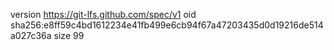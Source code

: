 version https://git-lfs.github.com/spec/v1
oid sha256:e8ff59c4bd1612234e41fb499e6cb94f67a47203435d0d19216de514a027c36a
size 99
